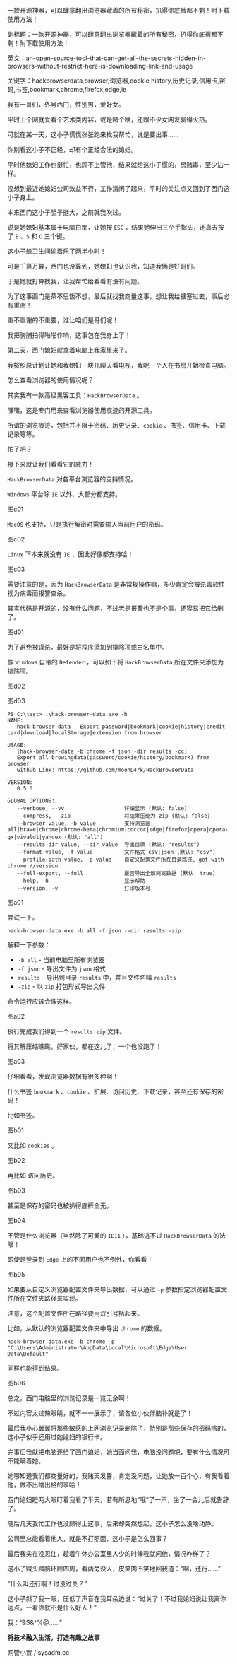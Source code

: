 一款开源神器，可以肆意翻出浏览器藏着的所有秘密，扒得你底裤都不剩！附下载使用方法！

副标题：一款开源神器，可以肆意翻出浏览器藏着的所有秘密，扒得你底裤都不剩！附下载使用方法！

英文：an-open-source-tool-that-can-get-all-the-secrets-hidden-in-browsers-without-restrict-here-is-downloading-link-and-usage

关键字：hackbrowserdata,browser,浏览器,cookie,history,历史记录,信用卡,密码,书签,bookmark,chrome,firefox,edge,ie



我有一哥们，外号西门，性别男，爱好女。

平时上个网就爱看个艺术类内容，或是赌个啥，还跟不少女网友聊得火热。

可就在某一天，这小子慌慌张张跑来找我帮忙，说是要出事……



你别看这小子不正经，却有个正经合法的媳妇。

平时他媳妇工作也挺忙，也顾不上管他，结果就给这小子惯的，房赌毒，至少沾一样。

没想到最近她媳妇公司效益不行，工作清闲了起来，平时的关注点又回到了西门这小子身上。

本来西门这小子胆子挺大，之前就我吹过。

说是她媳妇基本属于电脑白痴，让她按 `ESC` ，结果她伸出三个手指头，还真去按了 `E` 、`S` 和 `C` 三个键。

这小子躲卫生间偷着乐了两半小时！



可是千算万算，西门也没算到，她媳妇也认识我，知道我俩是好哥们。

于是她就打算找我，让我帮忙给看看有没有问题。

为了这事西门是茶不思饭不想，最后就找我商量这事，想让我给搪塞过去，事后必有重谢！



重不重谢的不重要，谁让咱们是哥们呢！

我把胸脯拍得啪啪作响，这事包在我身上了！



第二天，西门媳妇就拿着电脑上我家里来了。

我按照原计划让她和我媳妇一块儿聊天看电视，我呢一个人在书房开始检查电脑。



怎么查看浏览器的使用情况呢？

其实我有一款高级黑客工具：`HackBrowserData` 。

嘿嘿，这是专门用来查看浏览器使用痕迹的开源工具。

所谓的浏览痕迹，包括并不限于密码、历史记录、`cookie` 、书签、信用卡、下载记录等等。

怕了吧？

接下来就让我们看看它的威力！



`HackBrowserData` 对各平台浏览器的支持情况。

`Windows` 平台除 `IE` 以外，大部分都支持。

图c01



`MacOS` 也支持，只是执行解密时需要输入当前用户的密码。

图c02



`Linux` 下本来就没有 `IE` ，因此好像都支持哈！

图c03



需要注意的是，因为 `HackBrowserData` 是非常规操作嘛，多少肯定会被杀毒软件视为病毒而报警查杀。

其实代码是开源的，没有什么问题，不过老是报警也不是个事，还容易把它给删了。

图d01



为了避免被误杀，最好是将程序添加到排除项或白名单中。

像 `Windows` 自带的 `Defender` ，可以如下将 `HackBrowserData` 所在文件夹添加为排除项。

图d02

图d03



```
PS C:\test> .\hack-browser-data.exe -h
NAME:
   hack-browser-data - Export password|bookmark|cookie|history|credit card|download|localStorage|extension from browser

USAGE:
   [hack-browser-data -b chrome -f json -dir results -cc]
   Export all browingdata(password/cookie/history/bookmark) from browser
   Github Link: https://github.com/moonD4rk/HackBrowserData

VERSION:
   0.5.0

GLOBAL OPTIONS:
   --verbose, --vv                   详细显示 (默认: false)
   --compress, --zip                 将结果压缩为 zip (默认: false)
   --browser value, -b value         支持浏览器: all|brave|chrome|chrome-beta|chromium|coccoc|edge|firefox|opera|opera-gx|vivaldi|yandex (默认: "all")
   --results-dir value, --dir value  导出目录 (默认: "results")
   --format value, -f value          文件格式 csv|json (默认: "csv")
   --profile-path value, -p value    自定义配置文件所在目录路径, get with chrome://version
   --full-export, --full             是否导出全部浏览数据 (默认: true)
   --help, -h                        显示帮助
   --version, -v                     打印版本号
```

图a01



尝试一下。

```
hack-browser-data.exe -b all -f json --dir results -zip
```

解释一下参数：

* `-b all` - 当前电脑里所有浏览器
* `-f json` - 导出文件为 `json` 格式
*  `results` - 导出到目录 `results` 中，并且文件名叫 `results`
* `-zip` - 以 `zip` 打包形式导出文件



命令运行应该会像这样。

图a02



执行完成我们得到一个 `results.zip` 文件。

将其解压缩瞧瞧，好家伙，都在这儿了，一个也没跑了！

图a03



仔细看看，发现浏览器数据有很多种啊！

什么书签 `bookmark` 、`cookie` 、扩展、访问历史、下载记录，甚至还有保存的密码！



比如书签。

图b01



又比如 `cookies` 。

图b02



再比如 访问历史。

图b03



甚至是保存的密码也被扒得底裤全无。

图b04



不管是什么浏览器（当然除了可爱的 `IE11` ），基础逃不过 `HackBrowserData` 的法眼！

即使是登录到 `Edge` 上的不同用户也不例外，你看看！

图b05



如果要从自定义浏览器配置文件夹导出数据，可以通过 `-p` 参数指定浏览器配置文件所在文件夹路径来实现。

注意，这个配置文件所在路径要用双引号括起来。

比如，从默认的浏览器配置文件夹中导出 `chrome` 的数据。

```
hack-browser-data.exe -b chrome -p "C:\Users\Administrator\AppData\Local\Microsoft\Edge\User Data\Default"
```

同样也能得到结果。

图b06



总之，西门电脑里的浏览记录是一览无余啊！

不过内容太过辣眼睛，就不一一展示了，请各位小伙伴脑补就是了！

最后我小心翼翼将那些敏感的上网浏览记录删除了，特别是那些保存的密码啥的，这小子似乎还用过她媳妇的银行卡。



完事后我就把电脑还给了西门媳妇，她当面问我，电脑没问题吧，要有什么情况可不能瞒着她。

她哪知道我们都商量好的，我赌天发誓，肯定没问题，让她放一百个心，有我看着他，做不出啥出格的事哈！

西门媳妇瞪两大眼盯着我看了半天，若有所思地“哦”了一声，坐了一会儿后就告辞了。



随后几天我忙工作也没顾得上这事，后来却突然想起，这小子怎么没啥动静。

公司里总能看着他人，就是不打照面，这小子是怎么回事？

最后我实在没忍住，趁着午休办公室里人少的时候我就问他，情况咋样了？

这小子贼头贼脑环顾四周，看两旁没人，皮笑肉不笑地回我道：“啊，还行……”

“什么叫还行啊！过没过关？”

这小子斜了我一眼，压低了声音在我耳朵边说：“过关了！不过我媳妇说让我离你远点，一看你就不是什么好人！”

我：“&$&^%@……”





**将技术融入生活，打造有趣之故事**

网管小贾 / sysadm.cc

